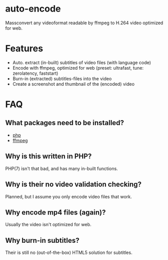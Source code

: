 # auto-encode
Massconvert any videoformat readable by ffmpeg to H.264 video optimized for web.

# Features
* Auto. extract (in-built) subtitles of video files (with language code)
* Encode with ffmpeg, optimized for web (preset: ultrafast, tune: zerolatency, faststart)
* Burn-in (extracted) subtitles-files into the video
* Create a screenshot and thumbnail of the (encoded) video

# FAQ
## What packages need to be installed?
* [php](https://www.archlinux.org/packages/extra/x86_64/php/)
* [ffmpeg](https://www.archlinux.org/packages/extra/x86_64/ffmpeg)

## Why is this written in PHP?
PHP(7) isn't that bad, and has many in-built functions.

## Why is their no video validation checking?
Planned, but I assume you only encode video files that work.

## Why encode mp4 files (again)?
Usually the video isn't optimized for web.

## Why burn-in subtitles?
Their is still no (out-of-the-box) HTML5 solution for subtitles.
